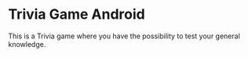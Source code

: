 # Trivia Game Android
This is a Trivia game where you have the possibility to test your general knowledge.
